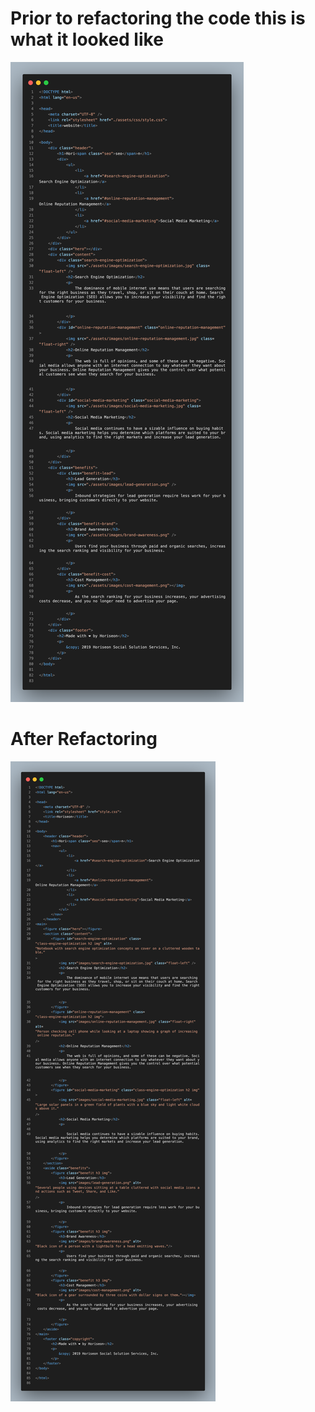 
# Prior to refactoring the code this is what it looked like

 ![Original HTML Code](./assets/images/originalHTML.png)


# After Refactoring 

 ![Refactored HTML Code](./assets/images/refactored.png)